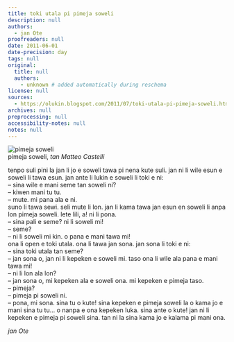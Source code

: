 ```yaml
---
title: toki utala pi pimeja soweli
description: null
authors:
  - jan Ote
proofreaders: null
date: 2011-06-01
date-precision: day
tags: null
original:
  title: null
  authors:
    - unknown # added automatically during reschema
license: null
sources:
  - https://olukin.blogspot.com/2011/07/toki-utala-pi-pimeja-soweli.html
archives: null
preprocessing: null
accessibility-notes: null
notes: null
---
```


<!-- "Donkey Shadow.jpg" by Metteo Castelli (https://www.flickr.com/photos/travalicando/132043463). CC BY-NC 2.0. -->
![pimeja soweli](https://live.staticflickr.com/56/132043463_d1bf9e8ab9_b.jpg)  \
pimeja soweli, *tan Matteo Castelli*

tenpo suli pini la jan li jo e soweli tawa pi nena kute suli. jan ni li wile esun e soweli li tawa esun. jan ante li lukin e soweli li toki e ni:  \
– sina wile e mani seme tan soweli ni?  \
– kiwen mani tu tu.  \
– mute. mi pana ala e ni.  \
suno li tawa sewi. seli mute li lon. jan li kama tawa jan esun en soweli li anpa lon pimeja soweli. lete lili, a! ni li pona.  \
– sina pali e seme? ni li soweli mi!  \
– seme?  \
– ni li soweli mi kin. o pana e mani tawa mi!  \
ona li open e toki utala. ona li tawa jan sona. jan sona li toki e ni:  \
– sina toki utala tan seme?  \
– jan sona o, jan ni li kepeken e soweli mi. taso ona li wile ala pana e mani tawa mi!  \
– ni li lon ala lon?  \
– jan sona o, mi kepeken ala e soweli ona. mi kepeken e pimeja taso.  \
– pimeja?  \
– pimeja pi soweli ni.  \
– pona, mi sona. sina tu o kute! sina kepeken e pimeja soweli la o kama jo e mani sina tu tu... o nanpa e ona kepeken luka. sina ante o kute! jan ni li kepeken e pimeja pi soweli sina. tan ni la sina kama jo e kalama pi mani ona.

*jan Ote*
